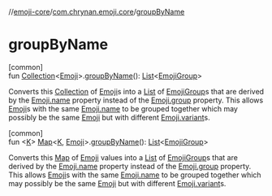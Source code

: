 //[emoji-core](../../index.md)/[com.chrynan.emoji.core](index.md)/[groupByName](group-by-name.md)

# groupByName

[common]\
fun [Collection](https://kotlinlang.org/api/latest/jvm/stdlib/kotlin.collections/-collection/index.html)&lt;[Emoji](-emoji/index.md)&gt;.[groupByName](group-by-name.md)(): [List](https://kotlinlang.org/api/latest/jvm/stdlib/kotlin.collections/-list/index.html)&lt;[EmojiGroup](-emoji-group/index.md)&gt;

Converts this [Collection](https://kotlinlang.org/api/latest/jvm/stdlib/kotlin.collections/-collection/index.html) of [Emoji](-emoji/index.md)s into a [List](https://kotlinlang.org/api/latest/jvm/stdlib/kotlin.collections/-list/index.html) of [EmojiGroup](-emoji-group/index.md)s that are derived by the [Emoji.name](-emoji/name.md) property instead of the [Emoji.group](-emoji/group.md) property. This allows [Emoji](-emoji/index.md)s with the same [Emoji.name](-emoji/name.md) to be grouped together which may possibly be the same [Emoji](-emoji/index.md) but with different [Emoji.variant](-emoji/variant.md)s.

[common]\
fun &lt;[K](group-by-name.md)&gt; [Map](https://kotlinlang.org/api/latest/jvm/stdlib/kotlin.collections/-map/index.html)&lt;[K](group-by-name.md), [Emoji](-emoji/index.md)&gt;.[groupByName](group-by-name.md)(): [List](https://kotlinlang.org/api/latest/jvm/stdlib/kotlin.collections/-list/index.html)&lt;[EmojiGroup](-emoji-group/index.md)&gt;

Converts this [Map](https://kotlinlang.org/api/latest/jvm/stdlib/kotlin.collections/-map/index.html) of [Emoji](-emoji/index.md) values into a [List](https://kotlinlang.org/api/latest/jvm/stdlib/kotlin.collections/-list/index.html) of [EmojiGroup](-emoji-group/index.md)s that are derived by the [Emoji.name](-emoji/name.md) property instead of the [Emoji.group](-emoji/group.md) property. This allows [Emoji](-emoji/index.md)s with the same [Emoji.name](-emoji/name.md) to be grouped together which may possibly be the same [Emoji](-emoji/index.md) but with different [Emoji.variant](-emoji/variant.md)s.
